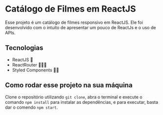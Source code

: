 # Catálogo de Filmes em ReactJS

Esse projeto é um catálogo de filmes responsivo em ReactJS. Ele foi desenvolvido com o intuito de apresentar um pouco de ReactJs e o uso de APIs.

## Tecnologias
* ReactJS 🚀
* ReactRouter 🚶🏽‍♂️
* Styled Components 💅🏽


## Como rodar esse projeto na sua máquina

Clone o repositório utilizando ```git clone```, abra o terminal e execute o comando ```npm install``` para instalar as dependências, e para executar, basta dar o comendo ```npm start```.

